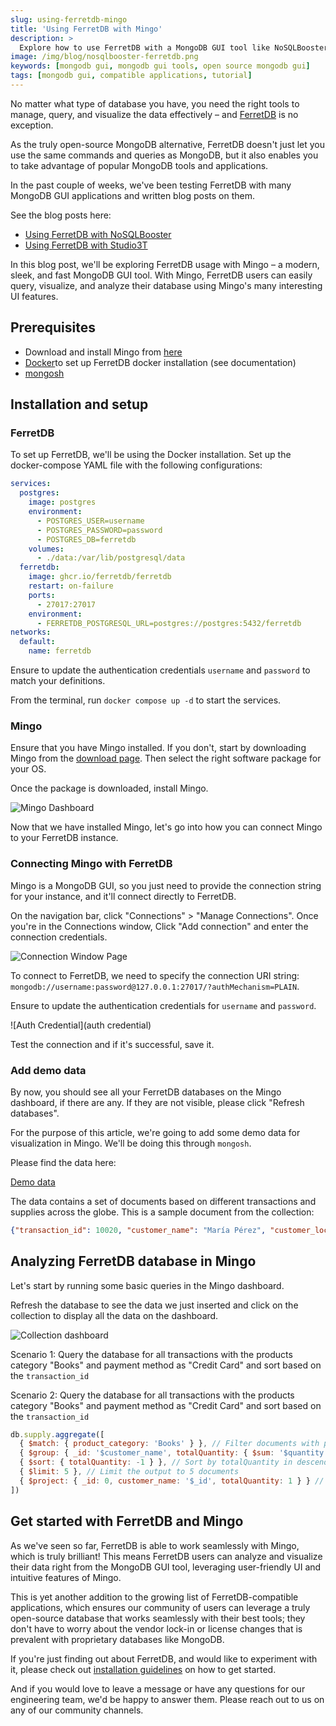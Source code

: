 ```yaml
---
slug: using-ferretdb-mingo
title: 'Using FerretDB with Mingo'
description: >
  Explore how to use FerretDB with a MongoDB GUI tool like NoSQLBooster: setting it up, running queries, performing aggregation operations, and much more.
image: /img/blog/nosqlbooster-ferretdb.png
keywords: [mongodb gui, mongodb gui tools, open source mongodb gui]
tags: [mongodb gui, compatible applications, tutorial]
---
```


No matter what type of database you have, you need the right tools to manage, query, and visualize the data effectively – and [FerretDB](https://www.ferretdb.io/) is no exception.

<!--truncate-->

As the truly open-source MongoDB alternative, FerretDB doesn't just let you use the same commands and queries as MongoDB, but it also enables you to take advantage of popular MongoDB tools and applications.

In the past couple of weeks, we've been testing FerretDB with many MongoDB GUI applications and written blog posts on them.

See the blog posts here:

- [Using FerretDB with NoSQLBooster](https://blog.ferretdb.io/mongodb-gui-using-ferretdb-nosqlbooster/)
- [Using FerretDB with Studio3T](https://blog.ferretdb.io/using-ferretdb-with-studio-3t/)

In this blog post, we'll be exploring FerretDB usage with Mingo – a modern, sleek, and fast MongoDB GUI tool.
With Mingo, FerretDB users can easily query, visualize, and analyze their database using Mingo's many interesting UI features.

## Prerequisites

- Download and install Mingo from [here](https://mingo.io/)
- [Docker](https://www.docker.com/)to set up FerretDB docker installation (see documentation)
- [mongosh](https://www.mongodb.com/docs/mongodb-shell/)

## Installation and setup

### FerretDB

To set up FerretDB, we'll be using the Docker installation.
Set up the docker-compose YAML file with the following configurations:

```yaml
services:
  postgres:
    image: postgres
    environment:
      - POSTGRES_USER=username
      - POSTGRES_PASSWORD=password
      - POSTGRES_DB=ferretdb
    volumes:
      - ./data:/var/lib/postgresql/data
  ferretdb:
    image: ghcr.io/ferretdb/ferretdb
    restart: on-failure
    ports:
      - 27017:27017
    environment:
      - FERRETDB_POSTGRESQL_URL=postgres://postgres:5432/ferretdb
networks:
  default:
    name: ferretdb
```

Ensure to update the authentication credentials `username` and `password` to match your definitions.

From the terminal, run `docker compose up -d` to start the services.

### Mingo

Ensure that you have Mingo installed.
If you don't, start by downloading Mingo from the [download page](https://mingo.io/download).
Then select the right software package for your OS.

Once the package is downloaded, install Mingo.

![Mingo Dashboard](/img/blog/ferretdb-mingo/mingo-dashboard.png)

Now that we have installed Mingo, let's go into how you can connect Mingo to your FerretDB instance.

### Connecting Mingo with FerretDB

Mingo is a MongoDB GUI, so you just need to provide the connection string for your instance, and it'll connect directly to FerretDB.

On the navigation bar, click "Connections" > "Manage Connections".
Once you're in the Connections window, Click "Add connection" and enter the connection credentials.

![Connection Window Page](/img/blog/ferretdb-mingo/connection-window.png)

To connect to FerretDB, we need to specify the connection URI string: `mongodb://username:password@127.0.0.1:27017/?authMechanism=PLAIN`.

Ensure to update the authentication credentials for `username` and `password`.

![Auth Credential](auth credential)

Test the connection and if it's successful, save it.

### Add demo data

By now, you should see all your FerretDB databases on the Mingo dashboard, if there are any.
If they are not visible, please click "Refresh databases".

For the purpose of this article, we're going to add some demo data for visualization in Mingo.
We'll be doing this through `mongosh`.

Please find the data here:

[Demo data](https://gist.github.com/Fashander/5a67d571e8bbd3a6a99fbf57cbb7a11a)

The data contains a set of documents based on different transactions and supplies across the globe.
This is a sample document from the collection:

```json
{"transaction_id": 10020, "customer_name": "María Pérez", "customer_location": "Buenos Aires, Argentina", "product_category": "Furniture", "transaction_time": new Date ("2023-07-16T02:00:00Z"), "product_name": "La-Z-Boy Recliner", "price": 450, "quantity": 1, "payment_method": "Credit Card"}
```

## Analyzing FerretDB database in Mingo

Let's start by running some basic queries in the Mingo dashboard.

Refresh the database to see the data we just inserted and click on the collection to display all the data on the dashboard.

![Collection dashboard](/img/blog/ferretdb-mingo/collection-data.png)

Scenario 1: Query the database for all transactions with the products category "Books" and payment method as "Credit Card" and sort based on the `transaction_id`

<!-- !(gif image of this)[jfd] -->

Scenario 2: Query the database for all transactions with the products category "Books" and payment method as "Credit Card" and sort based on the `transaction_id`

```js
db.supply.aggregate([
  { $match: { product_category: 'Books' } }, // Filter documents with product_category equal to "Books"
  { $group: { _id: '$customer_name', totalQuantity: { $sum: '$quantity' } } }, // Group by customer_name and calculate the total quantity
  { $sort: { totalQuantity: -1 } }, // Sort by totalQuantity in descending order
  { $limit: 5 }, // Limit the output to 5 documents
  { $project: { _id: 0, customer_name: '$_id', totalQuantity: 1 } } // Project the output to include only customer_name and totalQuantity fields
])
```

## Get started with FerretDB and Mingo

As we've seen so far, FerretDB is able to work seamlessly with Mingo, which is truly brilliant!
This means FerretDB users can analyze and visualize their data right from the MongoDB GUI tool, leveraging user-friendly UI and intuitive features of Mingo.

This is yet another addition to the growing list of FerretDB-compatible applications, which ensures our community of users can leverage a truly open-source database that works seamlessly with their best tools; they don't have to worry about the vendor lock-in or license changes that is prevalent with proprietary databases like MongoDB.

If you're just finding out about FerretDB, and would like to experiment with it, please check out [installation guidelines](https://docs.ferretdb.io/quickstart-guide/) on how to get started.

And if you would love to leave a message or have any questions for our engineering team, we'd be happy to answer them.
Please reach out to us on any of our community channels.
